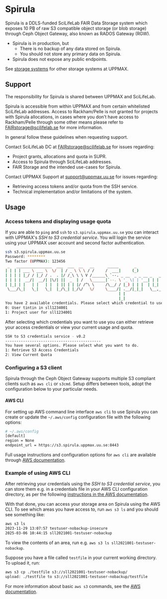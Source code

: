 # Spirula

Spirula is a DDLS-funded SciLifeLab FAIR Data Storage system which exposes 10
PB of raw S3 compatible object storage (or blob storage) through Ceph Object
Gateway, also known as RADOS Gateway (RGW).

- Spirula is in production, but 
    - There is no backup of any data stored on Spirula.
    - You should not store any primary data on Spirula.
- Spirula does not expose any public endpoints.

See [storage systems](uppmax_storage_system.md) for other
storage systems at UPPMAX.

## Support

The responsibility for Spirula is shared between UPPMAX and SciLifeLab.

Spirula is accessible from within UPPMAX and from certain whitelisted
SciLifeLab addresses. Access to Rackham/Pelle is not granted for projects with
Spirula allocations, in cases where you don't have access to Rackham/Pelle
through some other means please refer to <FAIRstorage@scilifelab.se> for more
information.

In general follow these guidelines when requesting support.

Contact SciLifeLab DC at <FAIRstorage@scilifelab.se> for issues regarding:

- Project grants, allocations and quota in SUPR.
- Access to Spirula through SciLifeLab addresses.
- FAIR Storage and the intended use-cases for Spirula.

Contact UPPMAX Support at <support@uppmax.uu.se> for issues regarding:

- Retrieving access tokens and/or quota from the SSH service.
- Technical implementation and/or limitations of the system.


## Usage

### Access tokens and displaying usage quota

If you are able to `ping` and `ssh` to `s3.spirula.uppmax.uu.se` you can
interact with UPPMAX's _SSH to S3 credential service_. You will login the
service using your UPPMAX user account and second factor authentication.

```sh
ssh s3.spirula.uppmax.uu.se
Password: ********
Two factor (UPPMAX): 123456
 _   ________________  ___  ___  __   __      _____       _            _
| | | | ___ \ ___ \  \/  | / _ \ \ \ / /     /  ___|     (_)          | |
| | | | |_/ / |_/ / .  . |/ /_\ \ \ V /______\ `--. _ __  _ _ __ _   _| | __ _
| | | |  __/|  __/| |\/| ||  _  | /   \______|`--. \ '_ \| | '__| | | | |/ _` |
| |_| | |   | |   | |  | || | | |/ /^\ \     /\__/ / |_) | | |  | |_| | | (_| |
 \___/\_|   \_|   \_|  |_/\_| |_/\/   \/     \____/| .__/|_|_|   \__,_|_|\__,_|
                                                   | |
                                                   |_|
You have 2 available credentials. Please select which credential to use:
0: User tintin in sll1234001
1: Project user for sll1234001
```

After selecting which credentials you want to use you can either retrieve your
access credentials or view your current usage and quota.

```sh
SSH to S3 credentials service - v0.2
-------------------------------------------
You have several options. Please select what you want to do.
1: Retrieve S3 Access Credentials
2: View Current Quota
```


### Configuring a S3 client

Spirula through the Ceph Object Gateway supports multiple S3 compliant clients
such as `aws cli` or `s3cmd`. Setup differs between tools, adopt the
configuration below to your particular needs.


#### AWS CLI

For setting up AWS command line interface `aws cli` to use Spirula you can
create or update the `~/.aws/config` configuration file with the following
options:

```bash
# ~/.aws/config
[default]
region = None
endpoint_url = https://s3.spirula.uppmax.uu.se:8443
```

Full usage instructions and configuration options for `aws cli`  are available
through [AWS
documentation](https://docs.aws.amazon.com/cli/v1/userguide/cli-configure-files.html).

### Example of using AWS CLI

After retrieving your credentials using the _SSH to S3 credential service_, you can store them e.g. in a credentials file in your AWS CLI configuration directory, as per the following [instructions in the AWS documentation](https://docs.aws.amazon.com/cli/v1/userguide/cli-authentication-short-term.html).

With that done, you can access your storage area on Spirula using the AWS CLI. To see which areas you have access to, run `aws s3 ls` and you should see something like:

```sh
aws s3 ls
2023-11-29 13:07:57 testuser-nobackup-insecure
2025-03-06 10:44:15 sll2021001-testuser-nobackup
```

To view the contents of an area, run e.g. `aws s3 ls sll2021001-testuser-nobackup`.

Suppose you have a file called `testfile` in your current working directory. To upload it, run:

```sh
aws s3 cp ./testfile s3://sll2021001-testuser-nobackup/
upload: ./testfile to s3://sll2021001-testuser-nobackup/testfile 
```

For more information about basic `aws s3` commands, see the [AWS documentation](https://docs.aws.amazon.com/cli/v1/userguide/cli-services-s3-commands.html).
